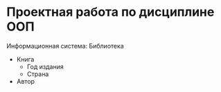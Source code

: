 # Проектная работа по дисциплине ООП

Информационная система: Библиотека

* Книга
  - Год издания
  - Страна
* Автор
